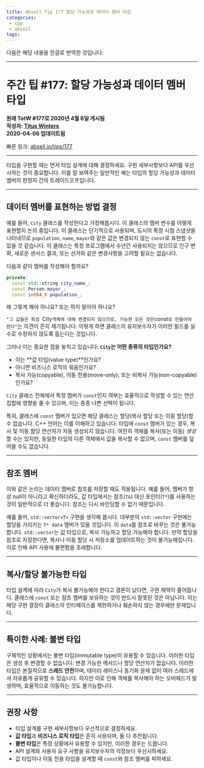 ```yaml
---
title: Abseil Tip 177 할당 가능성과 데이터 멤버 타입
categories:
 - cpp
 - abseil
tags:
---
```


다음은 해당 내용을 한글로 번역한 것입니다:

---

# 주간 팁 #177: 할당 가능성과 데이터 멤버 타입

**원래 TotW #177로 2020년 4월 6일 게시됨**  
**작성자: [Titus Winters](mailto:titus@cs.ucr.edu)**  
**2020-04-06 업데이트됨**

빠른 링크: [abseil.io/tips/177](https://abseil.io/tips/177)

---

타입을 구현할 때는 먼저 타입 설계에 대해 결정하세요. 구현 세부사항보다 API를 우선시하는 것이 중요합니다. 이를 잘 보여주는 일반적인 예는 타입의 할당 가능성과 데이터 멤버의 한정자 간의 트레이드오프입니다.

---

## 데이터 멤버를 표현하는 방법 결정

예를 들어, `City` 클래스를 작성한다고 가정해봅시다. 이 클래스의 멤버 변수를 어떻게 표현할지 논의 중입니다. 이 클래스는 단기적으로 사용되며, 도시의 특정 시점 스냅샷을 나타내므로 `population`, `name`, `mayor`와 같은 값은 변경되지 않는 `const`로 표현할 수 있을 것 같습니다. 이 클래스는 특정 프로그램에서 수년간 사용되지는 않으므로 인구 변화, 새로운 센서스 결과, 또는 선거와 같은 변경사항을 고려할 필요는 없습니다.

다음과 같이 멤버를 작성해야 할까요?

```cpp
private:
  const std::string city_name_;
  const Person mayor_;
  const int64_t population_;
```

왜 그렇게 해야 하나요? 또는 하지 말아야 하나요?

`"그 값들은 특정 `City` 객체에 대해 변경되지 않으므로, 가능한 모든 것은 `const`로 만들어야 한다"`는 의견이 흔히 제기됩니다. 이렇게 하면 클래스의 유지보수자가 이러한 필드를 실수로 수정하지 않도록 돕는다는 것입니다.

그러나 이는 중요한 점을 놓치고 있습니다: **`City`는 어떤 종류의 타입인가요?**  
- 이는 **값 타입(value type)**인가요?  
- 아니면 비즈니스 로직의 묶음인가요?  
- 복사 가능(copyable), 이동 전용(move-only), 또는 비복사 가능(non-copyable)인가요?

`City` 클래스 전체에서 특정 멤버가 `const`인지 여부는 효율적으로 작성할 수 있는 연산 집합에 영향을 줄 수 있으며, 이는 종종 나쁜 선택이 됩니다.

특히, 클래스에 `const` 멤버가 있으면 해당 클래스는 할당(복사 할당 또는 이동 할당)할 수 없습니다. C++ 언어는 이를 이해하고 있습니다: 타입에 `const` 멤버가 있는 경우, 복사 및 이동 할당 연산자가 자동 생성되지 않습니다. 여전히 객체를 복사(또는 이동) *생성*할 수는 있지만, 동일한 타입의 다른 객체에서 값을 복사할 수 없으며, `const` 멤버를 덮어쓸 수도 없습니다.

---

## 참조 멤버

이와 같은 논리는 데이터 멤버로 참조를 저장할 때도 적용됩니다. 예를 들어, 멤버가 항상 null이 아니라고 확신하더라도, 값 타입에서는 참조(`T&`) 대신 포인터(`T*`)를 사용하는 것이 일반적으로 더 좋습니다. 참조는 다시 바인딩할 수 없기 때문입니다.

예를 들어, `std::vector<T>` 구현을 생각해 봅시다. 대부분의 `std::vector` 구현에는 할당을 가리키는 `T* data` 멤버가 있을 것입니다. 이 `data`를 참조로 바꾸는 것은 불가능합니다. `std::vector`는 값 타입으로, 복사 가능하고 할당 가능해야 합니다. 만약 할당을 참조로 저장한다면, 복사나 이동 할당 시 저장소를 업데이트하는 것이 불가능해집니다. 이로 인해 API 사용에 불편함을 초래합니다.

---

## 복사/할당 불가능한 타입

타입 설계에 따라 `City`가 복사 불가능해야 한다고 결론이 났다면, 구현 제약이 줄어듭니다. 클래스에 `const` 또는 참조 멤버를 보유하는 것이 반드시 잘못된 것은 아닙니다. 이는 해당 구현 결정이 클래스의 인터페이스를 제한하거나 훼손하지 않는 경우에만 문제입니다.

---

## 특이한 사례: 불변 타입

구체적인 상황에서는 불변 타입(immutable type)이 유용할 수 있습니다. 이러한 타입은 생성 후 변경할 수 없습니다: 변경 가능한 메서드나 할당 연산자가 없습니다. 이러한 타입은 본질적으로 **스레드 안전**하며, 데이터 레이스나 동기화 문제 없이 여러 스레드에서 자유롭게 공유할 수 있습니다. 하지만 이로 인해 객체를 복사해야 하는 오버헤드가 발생하며, 효율적으로 이동하는 것도 불가능합니다.

---

## 권장 사항

- 타입 설계를 구현 세부사항보다 우선적으로 결정하세요.
- **값 타입**과 **비즈니스 로직 타입**은 흔히 사용되며, 둘 다 추천됩니다.
- **불변 타입**은 특정 상황에서 유용할 수 있지만, 이러한 경우는 드뭅니다.
- API 설계와 사용자 요구 사항을 유지보수자의 걱정보다 우선시하세요.
- 값 타입이나 이동 전용 타입을 설계할 때 `const`와 참조 멤버를 피하세요.